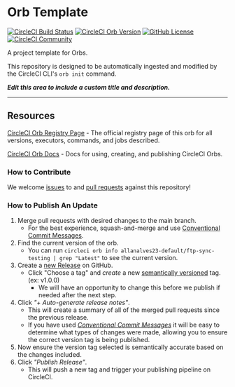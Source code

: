 # Orb Template


[![CircleCI Build Status](https://circleci.com/gh/allanalves23/orb-studies.svg?style=shield "CircleCI Build Status")](https://circleci.com/gh/allanalves23/orb-studies) [![CircleCI Orb Version](https://badges.circleci.com/orbs/allanalves23-default/ftp-sync-testing.svg)](https://circleci.com/orbs/registry/orb/allanalves23-default/ftp-sync-testing) [![GitHub License](https://img.shields.io/badge/license-MIT-lightgrey.svg)](https://raw.githubusercontent.com/allanalves23/orb-studies/master/LICENSE) [![CircleCI Community](https://img.shields.io/badge/community-CircleCI%20Discuss-343434.svg)](https://discuss.circleci.com/c/ecosystem/orbs)



A project template for Orbs.

This repository is designed to be automatically ingested and modified by the CircleCI CLI's `orb init` command.

_**Edit this area to include a custom title and description.**_

---

## Resources

[CircleCI Orb Registry Page](https://circleci.com/orbs/registry/orb/allanalves23-default/ftp-sync-testing) - The official registry page of this orb for all versions, executors, commands, and jobs described.

[CircleCI Orb Docs](https://circleci.com/docs/2.0/orb-intro/#section=configuration) - Docs for using, creating, and publishing CircleCI Orbs.

### How to Contribute

We welcome [issues](https://github.com/allanalves23/orb-studies/issues) to and [pull requests](https://github.com/allanalves23/orb-studies/pulls) against this repository!

### How to Publish An Update
1. Merge pull requests with desired changes to the main branch.
    - For the best experience, squash-and-merge and use [Conventional Commit Messages](https://conventionalcommits.org/).
2. Find the current version of the orb.
    - You can run `circleci orb info allanalves23-default/ftp-sync-testing | grep "Latest"` to see the current version.
3. Create a [new Release](https://github.com/allanalves23/orb-studies/releases/new) on GitHub.
    - Click "Choose a tag" and _create_ a new [semantically versioned](http://semver.org/) tag. (ex: v1.0.0)
      - We will have an opportunity to change this before we publish if needed after the next step.
4.  Click _"+ Auto-generate release notes"_.
    - This will create a summary of all of the merged pull requests since the previous release.
    - If you have used _[Conventional Commit Messages](https://conventionalcommits.org/)_ it will be easy to determine what types of changes were made, allowing you to ensure the correct version tag is being published.
5. Now ensure the version tag selected is semantically accurate based on the changes included.
6. Click _"Publish Release"_.
    - This will push a new tag and trigger your publishing pipeline on CircleCI. 
